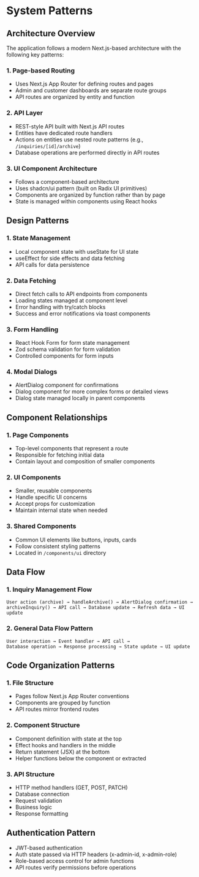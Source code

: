 # System Patterns

## Architecture Overview

The application follows a modern Next.js-based architecture with the following key patterns:

### 1. Page-based Routing
- Uses Next.js App Router for defining routes and pages
- Admin and customer dashboards are separate route groups
- API routes are organized by entity and function

### 2. API Layer
- REST-style API built with Next.js API routes
- Entities have dedicated route handlers
- Actions on entities use nested route patterns (e.g., `/inquiries/[id]/archive`)
- Database operations are performed directly in API routes

### 3. UI Component Architecture
- Follows a component-based architecture
- Uses shadcn/ui pattern (built on Radix UI primitives)
- Components are organized by function rather than by page
- State is managed within components using React hooks

## Design Patterns

### 1. State Management
- Local component state with useState for UI state
- useEffect for side effects and data fetching
- API calls for data persistence

### 2. Data Fetching
- Direct fetch calls to API endpoints from components
- Loading states managed at component level
- Error handling with try/catch blocks
- Success and error notifications via toast components

### 3. Form Handling
- React Hook Form for form state management
- Zod schema validation for form validation
- Controlled components for form inputs

### 4. Modal Dialogs
- AlertDialog component for confirmations
- Dialog component for more complex forms or detailed views
- Dialog state managed locally in parent components

## Component Relationships

### 1. Page Components
- Top-level components that represent a route
- Responsible for fetching initial data
- Contain layout and composition of smaller components

### 2. UI Components
- Smaller, reusable components
- Handle specific UI concerns
- Accept props for customization
- Maintain internal state when needed

### 3. Shared Components
- Common UI elements like buttons, inputs, cards
- Follow consistent styling patterns
- Located in `/components/ui` directory

## Data Flow

### 1. Inquiry Management Flow
```
User action (archive) → handleArchive() → AlertDialog confirmation → 
archiveInquiry() → API call → Database update → Refresh data → UI update
```

### 2. General Data Flow Pattern
```
User interaction → Event handler → API call → 
Database operation → Response processing → State update → UI update
```

## Code Organization Patterns

### 1. File Structure
- Pages follow Next.js App Router conventions
- Components are grouped by function
- API routes mirror frontend routes

### 2. Component Structure
- Component definition with state at the top
- Effect hooks and handlers in the middle
- Return statement (JSX) at the bottom
- Helper functions below the component or extracted

### 3. API Structure
- HTTP method handlers (GET, POST, PATCH)
- Database connection
- Request validation
- Business logic
- Response formatting

## Authentication Pattern

- JWT-based authentication
- Auth state passed via HTTP headers (x-admin-id, x-admin-role)
- Role-based access control for admin functions
- API routes verify permissions before operations 